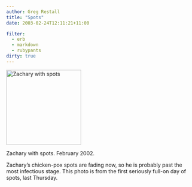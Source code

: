 ```yaml
---
author: Greg Restall
title: "Spots"
date: 2003-02-24T12:11:21+11:00

filter:
  - erb
  - markdown
  - rubypants
dirty: true
---
```


<img src="http://consequently.org/images/spots.jpg" width="200" height="200" alt="Zachary with spots" />
<p>Zachary with spots. February 2002.</p>
<p>Zachary&rsquo;s chicken-pox spots are fading now, so he is probably past the most infectious stage.  This photo is from the first seriously full-on day of spots, last Thursday.</p>